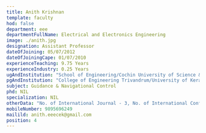 ```yaml
---
title: Anith Krishnan
template: faculty
hod: false
department: eee
departmentFullName: Electrical and Electronics Engineering
image: ./anith.jpg
designation: Assistant Professor
dateOfJoining: 05/07/2012
dateOfJoiningCape: 01/07/2010
experienceTeaching: 9.75 Years
experienceIndustry: 0.25 Years
ugAndInstitution: "School of Engineering/Cochin University of Science & Technology."
pgAndInstitution: "College of Engineering Trivandrum/University of Kerala"
subject: Guidance & Navigational Control
phd: NIL
specialization: NIL
otherData: "No. of International Journal - 3, No. of International Conferences - 13, No.of national conferences - 2"
mobileNumber: 9895696249
mailild: anith.eeecek@gmail.com
position: 4
---
```

